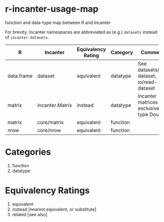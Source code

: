 r-incanter-usage-map
====================

function and data-type map between R and Incanter

For brevity, Incanter namespaces are abbreviated as (e.g.) ```datasets``` instead of ```incanter.datasets```.

| R           | Incanter           | Equivalency Rating | Category | Comments                                     |
|-------------|--------------------|--------------------|----------|----------------------------------------------|
| data.frame  | dataset            | equivalent         | datatype | See datasets/get-dataset, io/read-dataset    |
| matrix      | incanter.Matrix    | instead            | datatype | Incanter matrices exclusive to type Double   |
| matrix      | core/matrix        | equivalent         | function |                                              |
| nrow        | core/nrow          | equivalent         | function |                                              |


# Categories #
1. function
2. datatype

# Equivalency Ratings #
1. equivalent
2. instead [nearest equivalent, or substitute]
3. related [see also]
